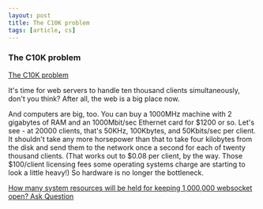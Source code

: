 ```yaml
---
layout: post
title: The C10K problem
tags: [article, cs]
---
```


<!--more-->

### The C10K problem

[The C10K problem](http://www.kegel.com/c10k.html)

It's time for web servers to handle ten thousand clients simultaneously, don't you think? After all, the web is a big place now.

And computers are big, too. You can buy a 1000MHz machine with 2 gigabytes of RAM and an 1000Mbit/sec Ethernet card for $1200 or so. Let's see - at 20000 clients, that's 50KHz, 100Kbytes, and 50Kbits/sec per client. It shouldn't take any more horsepower than that to take four kilobytes from the disk and send them to the network once a second for each of twenty thousand clients. (That works out to $0.08 per client, by the way. Those $100/client licensing fees some operating systems charge are starting to look a little heavy!) So hardware is no longer the bottleneck.

[How many system resources will be held for keeping 1,000,000 websocket open? Ask Question](https://stackoverflow.com/a/17451928)